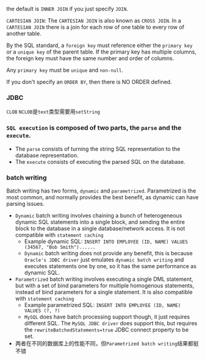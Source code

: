 the default is `INNER JOIN` if you just specify `JOIN`.

`CARTESIAN JOIN`: The `CARTESIAN JOIN` is also known as `CROSS JOIN`. In a `CARTESIAN JOIN` there is a join for each row of one table to every row of another table.

By the SQL standard, a `foreign key` must reference either the `primary key` or a `unique key` of the parent table. If the primary key has multiple columns, the foreign key must have the same number and order of columns.

Any `primary key` must be `unique` and `non-null`.

If you don't specify an `ORDER BY`, then there is NO ORDER defined.

### JDBC
`CLOB` `NCLOB`是`text`类型需要用`setString`

### `SQL execution` is composed of two parts, the `parse` and the `execute`.
- The `parse` consists of turning the string SQL representation to the database representation.
- The `execute` consists of executing the parsed SQL on the database.

### batch writing
Batch writing has two forms, `dynamic` and `parametrized`. Parametrized is the most common, and normally provides the best benefit, as dynamic can have parsing issues.
- `Dynamic` batch writing involves chaining a bunch of heterogeneous dynamic SQL statements into a single block, and sending the entire block to the database in a single database/network access. It is not compatible with `statement caching`
    - Example dynamic SQL: `INSERT INTO EMPLOYEE (ID, NAME) VALUES (34567, "Bob Smith")......`
    - `Dynamic` batch writing does not provide any benefit, this is because `Oracle's JDBC driver` just emulates `dynamic batch writing` and executes statements one by one, so it has the same performance as dynamic SQL.
- `Parametrized` batch writing involves executing a single DML statement, but with a set of bind parameters for multiple homogenous statements, instead of bind parameters for a single statement. It is also compatible with `statement caching`
    - Example parametrized SQL: `INSERT INTO EMPLOYEE (ID, NAME) VALUES (?, ?)`
    - `MySQL` does have batch processing support though, it just requires different SQL. The `MySQL JDBC driver` does support this, but requires the `rewriteBatchedStatements=true` JDBC connect property to be set.
- 两者在不同的数据库上的性能不同，但`Parametrized batch writing`结果都挺不错

